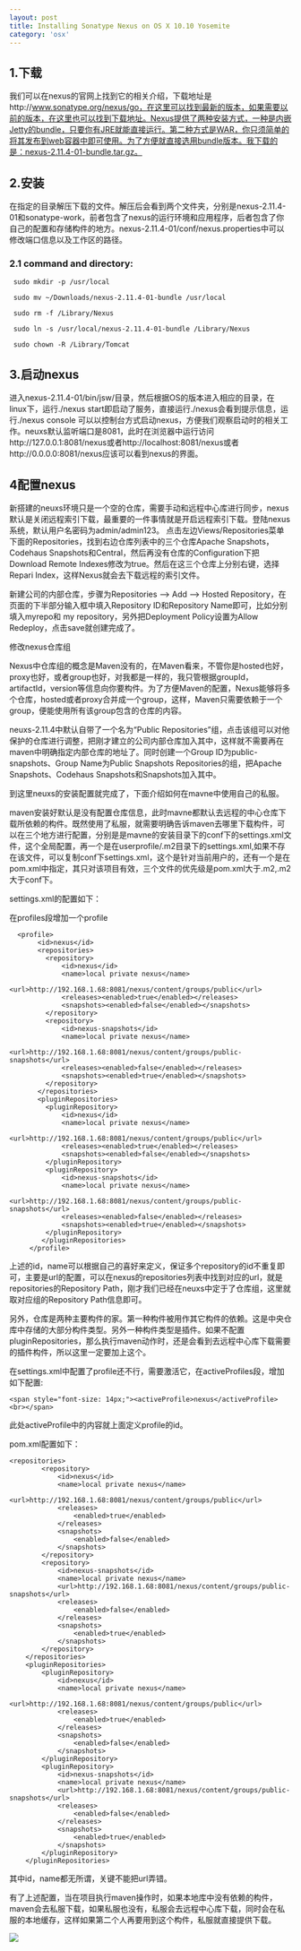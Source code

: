 ```yaml
---
layout: post
title: Installing Sonatype Nexus on OS X 10.10 Yosemite
category: 'osx'
---
```


## 1.下载

我们可以在nexus的官网上找到它的相关介绍，下载地址是http://www.sonatype.org/nexus/go，在这里可以找到最新的版本，如果需要以前的版本，在这里也可以找到下载地址。Nexus提供了两种安装方式，一种是内嵌Jetty的bundle，只要你有JRE就能直接运行。第二种方式是WAR，你只须简单的将其发布到web容器中即可使用。为了方便就直接选用bundle版本。我下载的是：nexus-2.11.4-01-bundle.tar.gz。

## 2.安装

在指定的目录解压下载的文件。解压后会看到两个文件夹，分别是nexus-2.11.4-01和sonatype-work，前者包含了nexus的运行环境和应用程序，后者包含了你自己的配置和存储构件的地方。nexus-2.11.4-01/conf/nexus.properties中可以修改端口信息以及工作区的路径。

### 2.1 command and directory:

     sudo mkdir -p /usr/local

     sudo mv ~/Downloads/nexus-2.11.4-01-bundle /usr/local

     sudo rm -f /Library/Nexus

     sudo ln -s /usr/local/nexus-2.11.4-01-bundle /Library/Nexus

     sudo chown -R /Library/Tomcat

## 3.启动nexus

进入nexus-2.11.4-01/bin/jsw/目录，然后根据OS的版本进入相应的目录，在linux下，运行./nexus start即启动了服务，直接运行./nexus会看到提示信息，运行./nexus console 可以以控制台方式启动nexus，方便我们观察启动时的相关工作。neuxs默认监听端口是8081，此时在浏览器中运行访问http://127.0.0.1:8081/nexus或者http://localhost:8081/nexus或者http://0.0.0.0:8081/nexus应该可以看到nexus的界面。

## 4配置nexus

新搭建的neuxs环境只是一个空的仓库，需要手动和远程中心库进行同步，nexus默认是关闭远程索引下载，最重要的一件事情就是开启远程索引下载。登陆nexus系统，默认用户名密码为admin/admin123。 点击左边Views/Repositories菜单下面的Repositories，找到右边仓库列表中的三个仓库Apache Snapshots，Codehaus Snapshots和Central，然后再没有仓库的Configuration下把Download Remote Indexes修改为true。然后在这三个仓库上分别右键，选择Repari Index，这样Nexus就会去下载远程的索引文件。

新建公司的内部仓库，步骤为Repositories –> Add –> Hosted Repository，在页面的下半部分输入框中填入Repository ID和Repository Name即可，比如分别填入myrepo和 my repository，另外把Deployment Policy设置为Allow Redeploy，点击save就创建完成了。

修改nexus仓库组

Nexus中仓库组的概念是Maven没有的，在Maven看来，不管你是hosted也好，proxy也好，或者group也好，对我都是一样的，我只管根据groupId，artifactId，version等信息向你要构件。为了方便Maven的配置，Nexus能够将多个仓库，hosted或者proxy合并成一个group，这样，Maven只需要依赖于一个group，便能使用所有该group包含的仓库的内容。

neuxs-2.11.4中默认自带了一个名为“Public Repositories”组，点击该组可以对他保护的仓库进行调整，把刚才建立的公司内部仓库加入其中，这样就不需要再在maven中明确指定内部仓库的地址了。同时创建一个Group ID为public-snapshots、Group Name为Public Snapshots Repositories的组，把Apache Snapshots、Codehaus Snapshots和Snapshots加入其中。

到这里neuxs的安装配置就完成了，下面介绍如何在mavne中使用自己的私服。

maven安装好默认是没有配置仓库信息，此时mavne都默认去远程的中心仓库下载所依赖的构件。既然使用了私服，就需要明确告诉maven去哪里下载构件，可以在三个地方进行配置，分别是是mavne的安装目录下的conf下的settings.xml文件，这个全局配置，再一个是在userprofile/.m2目录下的settings.xml,如果不存在该文件，可以复制conf下settings.xml，这个是针对当前用户的，还有一个是在pom.xml中指定，其只对该项目有效，三个文件的优先级是pom.xml大于.m2,.m2大于conf下。

settings.xml的配置如下：

在profiles段增加一个profile

      <profile>
           <id>nexus</id>
           <repositories>
             <repository>
                 <id>nexus</id>
                 <name>local private nexus</name>
                 <url>http://192.168.1.68:8081/nexus/content/groups/public</url>
                 <releases><enabled>true</enabled></releases>
                 <snapshots><enabled>false</enabled></snapshots>
             </repository>
             <repository>
                 <id>nexus-snapshots</id>
                 <name>local private nexus</name>
                 <url>http://192.168.1.68:8081/nexus/content/groups/public-snapshots</url>
                 <releases><enabled>false</enabled></releases>
                 <snapshots><enabled>true</enabled></snapshots>
             </repository>
           </repositories>
           <pluginRepositories>
             <pluginRepository>
                 <id>nexus</id>
                 <name>local private nexus</name>
                 <url>http://192.168.1.68:8081/nexus/content/groups/public</url>
                 <releases><enabled>true</enabled></releases>
                 <snapshots><enabled>false</enabled></snapshots>
             </pluginRepository>
             <pluginRepository>
                 <id>nexus-snapshots</id>
                 <name>local private nexus</name>
                 <url>http://192.168.1.68:8081/nexus/content/groups/public-snapshots</url>
                 <releases><enabled>false</enabled></releases>
                 <snapshots><enabled>true</enabled></snapshots>
             </pluginRepository>
            </pluginRepositories>
         </profile>
         

上述的id，name可以根据自己的喜好来定义，保证多个repository的id不重复即可，主要是url的配置，可以在nexus的repositories列表中找到对应的url，就是repositories的Repository Path，刚才我们已经在neuxs中定于了仓库组，这里就取对应组的Repository Path信息即可。

另外，仓库是两种主要构件的家。第一种构件被用作其它构件的依赖。这是中央仓库中存储的大部分构件类型。另外一种构件类型是插件。如果不配置pluginRepositories，那么执行maven动作时，还是会看到去远程中心库下载需要的插件构件，所以这里一定要加上这个。

在settings.xml中配置了profile还不行，需要激活它，在activeProfiles段，增加如下配置:

    <span style="font-size: 14px;"><activeProfile>nexus</activeProfile><br></span>
    
此处activeProfile中的内容就上面定义profile的id。

pom.xml配置如下：

    <repositories>
            <repository>
                <id>nexus</id>
                <name>local private nexus</name>
                <url>http://192.168.1.68:8081/nexus/content/groups/public</url>
                <releases>
                    <enabled>true</enabled>
                </releases>
                <snapshots>
                    <enabled>false</enabled>
                </snapshots>
            </repository>
            <repository>
                <id>nexus-snapshots</id>
                <name>local private nexus</name>
                <url>http://192.168.1.68:8081/nexus/content/groups/public-snapshots</url>
                <releases>
                    <enabled>false</enabled>
                </releases>
                <snapshots>
                    <enabled>true</enabled>
                </snapshots>
            </repository>
        </repositories>
        <pluginRepositories>
            <pluginRepository>
                <id>nexus</id>
                <name>local private nexus</name>
                <url>http://192.168.1.68:8081/nexus/content/groups/public</url>
                <releases>
                    <enabled>true</enabled>
                </releases>
                <snapshots>
                    <enabled>false</enabled>
                </snapshots>
            </pluginRepository>
            <pluginRepository>
                <id>nexus-snapshots</id>
                <name>local private nexus</name>
                <url>http://192.168.1.68:8081/nexus/content/groups/public-snapshots</url>
                <releases>
                    <enabled>false</enabled>
                </releases>
                <snapshots>
                    <enabled>true</enabled>
                </snapshots>
            </pluginRepository>
        </pluginRepositories>
        
其中id，name都无所谓，关键不能把url弄错。

有了上述配置，当在项目执行maven操作时，如果本地库中没有依赖的构件，maven会去私服下载，如果私服也没有，私服会去远程中心库下载，同时会在私服的本地缓存，这样如果第二个人再要用到这个构件，私服就直接提供下载。
    
<img src="/images/nexus.png">